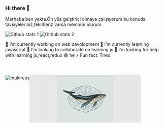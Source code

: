### Hi there 👋
Merhaba ben yekta.Ön yüz gelştirici olmaya çalışıyorum bu konuda tavsiyeleriniz,teklifleriz varsa memnun olurum.

![Github stats 1](https://github-readme-stats.vercel.app/api?username=yektaonuren&show_icons=true&theme=gradient) 
![Github stats 2](https://github-readme-stats.vercel.app/api?username=yektaonuren&show_icons=true&theme=radical)



🔭 I’m currently working on web devolopment
🌱 I’m currently learning javascript
👯 I’m looking to collaborate on learning js 
🤔 I’m looking for help with learning js,react,redux
😄 he
⚡ Fun fact: Tired
<br/>
<br/>
<br/>

 <img weight="auto" height="150" align="left" src="https://github-readme-stats.vercel.app/api/top-langs?username=yektaonuren&show_icons=true&locale=en&layout=compact&langs_count=8&theme=algolia" alt="mukireus"/>
 
<img align="center" src="https://github.com/yektaonuren/yektaonuren/blob/main/52whale.jpg" width="350" height="150" >
  
